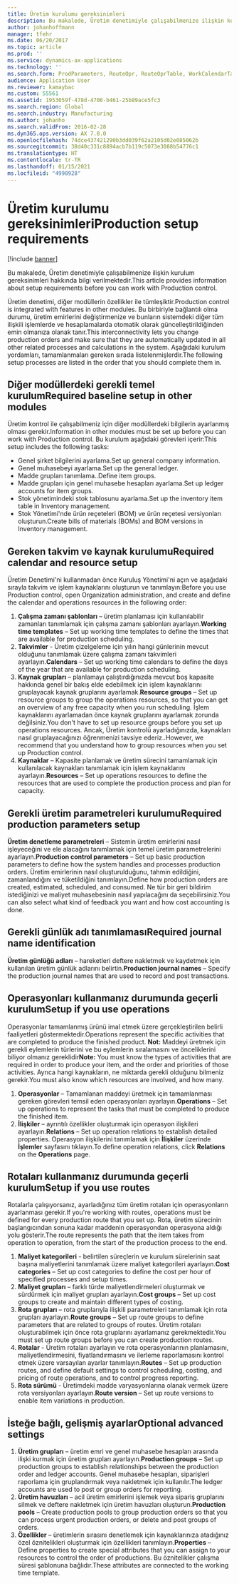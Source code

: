 ```yaml
---
title: Üretim kurulumu gereksinimleri
description: Bu makalede, Üretim denetimiyle çalışabilmenize ilişkin kurulum gereksinimleri hakkında bilgi verilmektedir.
author: johanhoffmann
manager: tfehr
ms.date: 06/20/2017
ms.topic: article
ms.prod: ''
ms.service: dynamics-ax-applications
ms.technology: ''
ms.search.form: ProdParameters, RouteOpr, RouteOprTable, WorkCalendarTable, WorkTimeTable, WrkCtrTable
audience: Application User
ms.reviewer: kamaybac
ms.custom: 55561
ms.assetid: 1953059f-478d-4706-b461-25b89ace5fc3
ms.search.region: Global
ms.search.industry: Manufacturing
ms.author: johanho
ms.search.validFrom: 2016-02-28
ms.dyn365.ops.version: AX 7.0.0
ms.openlocfilehash: 74dce437421290b3dd039f62a2105d02e085062b
ms.sourcegitcommit: 38d40c331c8894acb7b119c5073e3088b54776c1
ms.translationtype: HT
ms.contentlocale: tr-TR
ms.lasthandoff: 01/15/2021
ms.locfileid: "4998928"
---
```

# <a name="production-setup-requirements"></a><span data-ttu-id="ff6b6-103">Üretim kurulumu gereksinimleri</span><span class="sxs-lookup"><span data-stu-id="ff6b6-103">Production setup requirements</span></span>

[!include [banner](../includes/banner.md)]

<span data-ttu-id="ff6b6-104">Bu makalede, Üretim denetimiyle çalışabilmenize ilişkin kurulum gereksinimleri hakkında bilgi verilmektedir.</span><span class="sxs-lookup"><span data-stu-id="ff6b6-104">This article provides information about setup requirements before you can work with Production control.</span></span> 

<span data-ttu-id="ff6b6-105">Üretim denetimi, diğer modüllerin özellikler ile tümleşiktir.</span><span class="sxs-lookup"><span data-stu-id="ff6b6-105">Production control is integrated with features in other modules.</span></span> <span data-ttu-id="ff6b6-106">Bu birbiriyle bağlantılı olma durumu, üretim emirlerini değiştirmenize ve bunların sistemdeki diğer tüm ilişkili işlemlerde ve hesaplamalarda otomatik olarak güncelleştirildiğinden emin olmanıza olanak tanır.</span><span class="sxs-lookup"><span data-stu-id="ff6b6-106">This interconnectivity lets you change production orders and make sure that they are automatically updated in all other related processes and calculations in the system.</span></span> <span data-ttu-id="ff6b6-107">Aşağıdaki kurulum yordamları, tamamlanmaları gereken sırada listelenmişlerdir.</span><span class="sxs-lookup"><span data-stu-id="ff6b6-107">The following setup processes are listed in the order that you should complete them in.</span></span>

## <a name="required-baseline-setup-in-other-modules"></a><span data-ttu-id="ff6b6-108">Diğer modüllerdeki gerekli temel kurulum</span><span class="sxs-lookup"><span data-stu-id="ff6b6-108">Required baseline setup in other modules</span></span>
<span data-ttu-id="ff6b6-109">Üretim kontrol ile çalışabilmeniz için diğer modüllerdeki bilgilerin ayarlanmış olması gerekir.</span><span class="sxs-lookup"><span data-stu-id="ff6b6-109">Information in other modules must be set up before you can work with Production control.</span></span> <span data-ttu-id="ff6b6-110">Bu kurulum aşağıdaki görevleri içerir:</span><span class="sxs-lookup"><span data-stu-id="ff6b6-110">This setup includes the following tasks:</span></span>

-   <span data-ttu-id="ff6b6-111">Genel şirket bilgilerini ayarlama.</span><span class="sxs-lookup"><span data-stu-id="ff6b6-111">Set up general company information.</span></span>
-   <span data-ttu-id="ff6b6-112">Genel muhasebeyi ayarlama.</span><span class="sxs-lookup"><span data-stu-id="ff6b6-112">Set up the general ledger.</span></span>
-   <span data-ttu-id="ff6b6-113">Madde grupları tanımlama..</span><span class="sxs-lookup"><span data-stu-id="ff6b6-113">Define item groups.</span></span>
-   <span data-ttu-id="ff6b6-114">Madde grupları için genel muhasebe hesapları ayarlama.</span><span class="sxs-lookup"><span data-stu-id="ff6b6-114">Set up ledger accounts for item groups.</span></span>
-   <span data-ttu-id="ff6b6-115">Stok yönetimindeki stok tablosunu ayarlama.</span><span class="sxs-lookup"><span data-stu-id="ff6b6-115">Set up the inventory item table in Inventory management.</span></span>
-   <span data-ttu-id="ff6b6-116">Stok Yönetimi'nde ürün reçeteleri (BOM) ve ürün reçetesi versiyonları oluşturun.</span><span class="sxs-lookup"><span data-stu-id="ff6b6-116">Create bills of materials (BOMs) and BOM versions in Inventory management.</span></span>

## <a name="required-calendar-and-resource-setup"></a><span data-ttu-id="ff6b6-117">Gereken takvim ve kaynak kurulumu</span><span class="sxs-lookup"><span data-stu-id="ff6b6-117">Required calendar and resource setup</span></span>
<span data-ttu-id="ff6b6-118">Üretim Denetimi'ni kullanmadan önce Kuruluş Yönetimi'ni açın ve aşağıdaki sırayla takvim ve işlem kaynaklarını oluşturun ve tanımlayın:</span><span class="sxs-lookup"><span data-stu-id="ff6b6-118">Before you use Production control, open Organization administration, and create and define the calendar and operations resources in the following order:</span></span>

1.  <span data-ttu-id="ff6b6-119">**Çalışma zamanı şablonları** – üretim planlaması için kullanılabilir zamanları tanımlamak için çalışma zamanı şablonları ayarlayın.</span><span class="sxs-lookup"><span data-stu-id="ff6b6-119">**Working time templates** – Set up working time templates to define the times that are available for production scheduling.</span></span>
2.  <span data-ttu-id="ff6b6-120">**Takvimler** - Üretim çizelgeleme için yılın hangi günlerinin mevcut olduğunu tanımlamak üzere çalışma zamanı takvimleri ayarlayın.</span><span class="sxs-lookup"><span data-stu-id="ff6b6-120">**Calendars** – Set up working time calendars to define the days of the year that are available for production scheduling.</span></span>
3.  <span data-ttu-id="ff6b6-121">**Kaynak grupları** – planlamayı çalıştırdığınızda mevcut boş kapasite hakkında genel bir bakış elde edebilmek için işlem kaynaklarını gruplayacak kaynak gruplarını ayarlamak.</span><span class="sxs-lookup"><span data-stu-id="ff6b6-121">**Resource groups** – Set up resource groups to group the operations resources, so that you can get an overview of any free capacity when you run scheduling.</span></span> <span data-ttu-id="ff6b6-122">İşlem kaynaklarını ayarlamadan önce kaynak gruplarını ayarlamak zorunda değilsiniz.</span><span class="sxs-lookup"><span data-stu-id="ff6b6-122">You don't have to set up resource groups before you set up operations resources.</span></span> <span data-ttu-id="ff6b6-123">Ancak, Üretim kontrolü ayarladığınızda, kaynakları nasıl gruplayacağınızı öğrenmenizi tavsiye ederiz..</span><span class="sxs-lookup"><span data-stu-id="ff6b6-123">However, we recommend that you understand how to group resources when you set up Production control.</span></span>
4.  <span data-ttu-id="ff6b6-124">**Kaynaklar** – Kapasite planlamak ve üretim sürecini tamamlamak için kullanılacak kaynakları tanımlamak için işlem kaynaklarını ayarlayın.</span><span class="sxs-lookup"><span data-stu-id="ff6b6-124">**Resources** – Set up operations resources to define the resources that are used to complete the production process and plan for capacity.</span></span>

## <a name="required-production-parameters-setup"></a><span data-ttu-id="ff6b6-125">Gerekli üretim parametreleri kurulumu</span><span class="sxs-lookup"><span data-stu-id="ff6b6-125">Required production parameters setup</span></span>
<span data-ttu-id="ff6b6-126">**Üretim denetleme parametreleri** – Sistemin üretim emirlerini nasıl işleyeceğini ve ele alacağını tanımlamak için temel üretim parametrelerini ayarlayın.</span><span class="sxs-lookup"><span data-stu-id="ff6b6-126">**Production control parameters** – Set up basic production parameters to define how the system handles and processes production orders.</span></span> <span data-ttu-id="ff6b6-127">Üretim emirlerinin nasıl oluşturulduğunu, tahmin edildiğini, zamanlandığını ve tüketildiğini tanımlayın.</span><span class="sxs-lookup"><span data-stu-id="ff6b6-127">Define how production orders are created, estimated, scheduled, and consumed.</span></span> <span data-ttu-id="ff6b6-128">Ne tür bir geri bildirim istediğinizi ve maliyet muhasebesinin nasıl yapılacağını da seçebilirsiniz.</span><span class="sxs-lookup"><span data-stu-id="ff6b6-128">You can also select what kind of feedback you want and how cost accounting is done.</span></span>

## <a name="required-journal-name-identification"></a><span data-ttu-id="ff6b6-129">Gerekli günlük adı tanımlaması</span><span class="sxs-lookup"><span data-stu-id="ff6b6-129">Required journal name identification</span></span>
<span data-ttu-id="ff6b6-130">**Üretim günlüğü adları** – hareketleri deftere nakletmek ve kaydetmek için kullanılan üretim günlük adlarını belirtin.</span><span class="sxs-lookup"><span data-stu-id="ff6b6-130">**Production journal names** – Specify the production journal names that are used to record and post transactions.</span></span>

## <a name="setup-if-you-use-operations"></a><span data-ttu-id="ff6b6-131">Operasyonları kullanmanız durumunda geçerli kurulum</span><span class="sxs-lookup"><span data-stu-id="ff6b6-131">Setup if you use operations</span></span>
<span data-ttu-id="ff6b6-132">Operasyonlar tamamlanmış ürünü imal etmek üzere gerçekleştirilen belirli faaliyetleri göstermektedir.</span><span class="sxs-lookup"><span data-stu-id="ff6b6-132">Operations represent the specific activities that are completed to produce the finished product.</span></span> <span data-ttu-id="ff6b6-133">**Not:** Maddeyi üretmek için gerekli eylemlerin türlerini ve bu eylemlerin sıralamasını ve önceliklerini biliyor olmanız gereklidir</span><span class="sxs-lookup"><span data-stu-id="ff6b6-133">**Note:** You must know the types of activities that are required in order to produce your item, and the order and priorities of those activities.</span></span> <span data-ttu-id="ff6b6-134">Ayrıca hangi kaynakların, ne miktarda gerekli olduğunu bilmeniz gerekir.</span><span class="sxs-lookup"><span data-stu-id="ff6b6-134">You must also know which resources are involved, and how many.</span></span>

1.  <span data-ttu-id="ff6b6-135">**Operasyonlar** – Tamamlanan maddeyi üretmek için tamamlanması gereken görevleri temsil eden operasyonları ayarlayın.</span><span class="sxs-lookup"><span data-stu-id="ff6b6-135">**Operations** – Set up operations to represent the tasks that must be completed to produce the finished item.</span></span>
2.  <span data-ttu-id="ff6b6-136">**İlişkiler** – ayrıntılı özellikler oluşturmak için operasyon ilişkileri ayarlayın.</span><span class="sxs-lookup"><span data-stu-id="ff6b6-136">**Relations** – Set up operation relations to establish detailed properties.</span></span> <span data-ttu-id="ff6b6-137">Operasyon ilişkilerini tanımlamak için **İlişkiler** üzerinde **İşlemler** sayfasını tıklayın.</span><span class="sxs-lookup"><span data-stu-id="ff6b6-137">To define operation relations, click **Relations** on the **Operations** page.</span></span>

## <a name="setup-if-you-use-routes"></a><span data-ttu-id="ff6b6-138">Rotaları kullanmanız durumunda geçerli kurulum</span><span class="sxs-lookup"><span data-stu-id="ff6b6-138">Setup if you use routes</span></span>
<span data-ttu-id="ff6b6-139">Rotalarla çalışıyorsanız, ayarladığınız tüm üretim rotaları için operasyonların ayarlanması gerekir.</span><span class="sxs-lookup"><span data-stu-id="ff6b6-139">If you're working with routes, operations must be defined for every production route that you set up.</span></span> <span data-ttu-id="ff6b6-140">Rota, üretim sürecinin başlangıcından sonuna kadar maddenin operasyondan operasyona aldığı yolu gösterir.</span><span class="sxs-lookup"><span data-stu-id="ff6b6-140">The route represents the path that the item takes from operation to operation, from the start of the production process to the end.</span></span>

1.  <span data-ttu-id="ff6b6-141">**Maliyet kategorileri** - belirtilen süreçlerin ve kurulum sürelerinin saat başına maliyetlerini tanımlamak üzere maliyet kategorileri ayarlayın.</span><span class="sxs-lookup"><span data-stu-id="ff6b6-141">**Cost categories** – Set up cost categories to define the cost per hour of specified processes and setup times.</span></span>
2.  <span data-ttu-id="ff6b6-142">**Maliyet grupları** – farklı türde maliyetlendirmeleri oluşturmak ve sürdürmek için maliyet grupları ayarlayın.</span><span class="sxs-lookup"><span data-stu-id="ff6b6-142">**Cost groups** – Set up cost groups to create and maintain different types of costing.</span></span>
3.  <span data-ttu-id="ff6b6-143">**Rota grupları** – rota gruplarıyla ilişkili parametreleri tanımlamak için rota grupları ayarlayın.</span><span class="sxs-lookup"><span data-stu-id="ff6b6-143">**Route groups** – Set up route groups to define parameters that are related to groups of routes.</span></span> <span data-ttu-id="ff6b6-144">Üretim rotaları oluşturabilmek için önce rota gruplarını ayarlamanız gerekmektedir.</span><span class="sxs-lookup"><span data-stu-id="ff6b6-144">You must set up route groups before you can create production routes.</span></span>
4.  <span data-ttu-id="ff6b6-145">**Rotalar** - Üretim rotaları ayarlayın ve rota operasyonlarının planlamasını, maliyetlendirmesini, fiyatlandırmasını ve ilerleme raporlamasını kontrol etmek üzere varsayılan ayarlar tanımlayın.</span><span class="sxs-lookup"><span data-stu-id="ff6b6-145">**Routes** – Set up production routes, and define default settings to control scheduling, costing, and pricing of route operations, and to control progress reporting.</span></span>
5.  <span data-ttu-id="ff6b6-146">**Rota sürümü** - Üretimdeki madde varyasyonlarına olanak vermek üzere rota versiyonları ayarlayın.</span><span class="sxs-lookup"><span data-stu-id="ff6b6-146">**Route version** – Set up route versions to enable item variations in production.</span></span>

## <a name="optional-advanced-settings"></a><span data-ttu-id="ff6b6-147">İsteğe bağlı, gelişmiş ayarlar</span><span class="sxs-lookup"><span data-stu-id="ff6b6-147">Optional advanced settings</span></span>
1.  <span data-ttu-id="ff6b6-148">**Üretim grupları** – üretim emri ve genel muhasebe hesapları arasında ilişki kurmak için üretim grupları ayarlayın.</span><span class="sxs-lookup"><span data-stu-id="ff6b6-148">**Production groups** – Set up production groups to establish relationships between the production order and ledger accounts.</span></span> <span data-ttu-id="ff6b6-149">Genel muhasebe hesapları, siparişleri raporlama için gruplandırmak veya nakletmek için kullanılır.</span><span class="sxs-lookup"><span data-stu-id="ff6b6-149">The ledger accounts are used to post or group orders for reporting.</span></span>
2.  <span data-ttu-id="ff6b6-150">**Üretim havuzları** – acil üretim emirlerini işlemek veya sipariş gruplarını silmek ve deftere nakletmek için üretim havuzları oluşturun.</span><span class="sxs-lookup"><span data-stu-id="ff6b6-150">**Production pools** – Create production pools to group production orders so that you can process urgent production orders, or delete and post groups of orders.</span></span>
3.  <span data-ttu-id="ff6b6-151">**Özellikler** – üretimlerin sırasını denetlemek için kaynaklarınıza atadığınız özel öznitelikleri oluşturmak için özellikleri tanımlayın.</span><span class="sxs-lookup"><span data-stu-id="ff6b6-151">**Properties** – Define properties to create special attributes that you can assign to your resources to control the order of productions.</span></span> <span data-ttu-id="ff6b6-152">Bu öznitelikler çalışma süresi şablonuna bağlıdır.</span><span class="sxs-lookup"><span data-stu-id="ff6b6-152">These attributes are connected to the working time template.</span></span>




